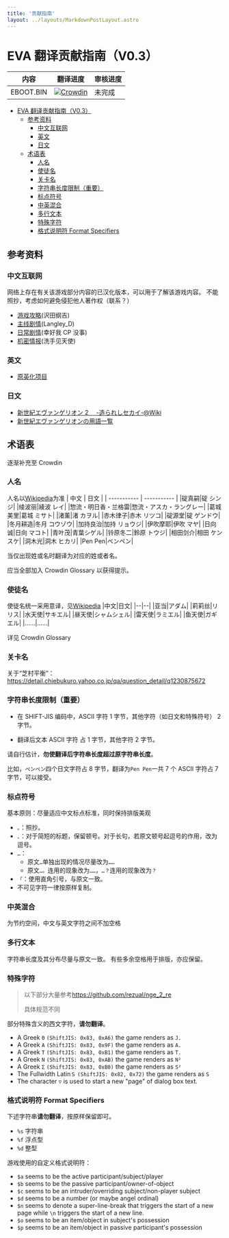 ```yaml
---
title: '贡献指南'
layout: ../layouts/MarkdownPostLayout.astro
---
```

# EVA 翻译贡献指南（V0.3）

| 内容      | 翻译进度                                                                                      | 审核进度 |
| --------- | --------------------------------------------------------------------------------------------- | -------- |
| EBOOT.BIN | [![Crowdin](https://badges.crowdin.net/nge2/localized.svg)](https://crowdin.com/project/nge2) | 未完成   |

- [EVA 翻译贡献指南（V0.3）](#eva-翻译贡献指南v03)
  - [参考资料](#参考资料)
    - [中文互联网](#中文互联网)
    - [英文](#英文)
    - [日文](#日文)
  - [术语表](#术语表)
    - [人名](#人名)
    - [使徒名](#使徒名)
    - [关卡名](#关卡名)
    - [字符串长度限制（重要）](#字符串长度限制重要)
    - [标点符号](#标点符号)
    - [中英混合](#中英混合)
    - [多行文本](#多行文本)
    - [特殊字符](#特殊字符)
    - [格式说明符 Format Specifiers](#格式说明符-format-specifiers)

## 参考资料

### 中文互联网

网络上存在有关该游戏部分内容的已汉化版本，可以用于了解该游戏内容。
不能照抄，考虑如何避免侵犯他人著作权（联系？）

- [游戏攻略](https://tieba.baidu.com/p/8273551416)(沢田纲吉)
- [主线剧情](https://space.bilibili.com/523663/channel/collectiondetail?sid=1165421)(Langley_D)
- [日常剧情](https://space.bilibili.com/4272978/channel/collectiondetail?sid=26092&ctype=0)(幸好我 CP 没事)
- [机密情报](https://tieba.baidu.com/p/1879040823)(洗手见天使)

### 英文

- [原英化项目](https://forum.evageeks.org/thread/1393/Game-Neon-Genesis-Evangelion-2-Another-Cases/700/)

### 日文

- [新世紀エヴァンゲリオン 2 　-造られしセカイ-@Wiki](https://w.atwiki.jp/eva2psp/)
- [新世紀エヴァンゲリオンの用語一覧](https://ja.m.wikipedia.org/wiki/%E6%96%B0%E4%B8%96%E7%B4%80%E3%82%A8%E3%83%B4%E3%82%A1%E3%83%B3%E3%82%B2%E3%83%AA%E3%82%AA%E3%83%B3%E3%81%AE%E7%94%A8%E8%AA%9E%E4%B8%80%E8%A6%A7)

## 术语表

逐渐补充至 Crowdin

### 人名

人名以[Wikipedia](https://zh.wikipedia.org/wiki/%E6%96%B0%E4%B8%96%E7%BA%AA%E7%A6%8F%E9%9F%B3%E6%88%98%E5%A3%AB#%E6%BC%94%E5%91%98%E8%A1%A8)为准
| 中文 | 日文 |
| ----------- | ----------- |
|碇真嗣|碇 シンジ|
|绫波丽|綾波 レイ|
|惣流・明日香・兰格雷|惣流・アスカ・ラングレー|
|葛城美里|葛城 ミサト|
|渚薰|渚 カヲル|
|赤木律子|赤木 リツコ|
|碇源堂|碇 ゲンドウ|
|冬月耕造|冬月 コウゾウ|
|加持良治|加持 リョウジ|
|伊吹摩耶|伊吹 マヤ|
|日向诚|日向 マコト|
|青叶茂|青葉シゲル|
|铃原冬二|鈴原 トウジ|
|相田剑介|相田 ケンスケ|
|洞木光|洞木 ヒカリ|
|Pen Pen|ペンペン|

当仅出现姓或名时翻译为对应的姓或者名。

应当全部加入 Crowdin Glossary 以获得提示。

### 使徒名

使徒名统一采用意译，见[Wikipedia](<https://zh.wikipedia.org/wiki/%E4%BD%BF%E5%BE%92_(%E6%96%B0%E4%B8%96%E7%BA%AA%E7%A6%8F%E9%9F%B3%E6%88%98%E5%A3%AB)#TV%E7%89%88%E5%92%8C%E6%BC%AB%E7%95%AB%E7%89%88>)
|中文|日文|
|--|--|
|亚当|アダム|
|莉莉丝|リリス|
|水天使|サキエル|
|昼天使|シャムシェル|
|雷天使|ラミエル|
|鱼天使|ガギエル|
|……|……|

详见 Crowdin Glossary

### 关卡名

关于“芝村平衡”：https://detail.chiebukuro.yahoo.co.jp/qa/question_detail/q1230875672

### 字符串长度限制（重要）

- 在 SHIFT-JIS 编码中，ASCII 字符 1 字节，其他字符（如日文和特殊符号） 2 字节。

- 翻译后文本 ASCII 字符 占 1 字节，其他字符 2 字节。

请自行估计，**勿使翻译后字符串长度超过原字符串长度**。

比如，`ペンペン`四个日文字符占 8 字节，翻译为`Pen Pen`一共 7 个 ASCII 字符占 7 字节，可以接受。

### 标点符号

基本原则：尽量适应中文标点标准，同时保持排版美观

- `。`：照抄。
- `、`：对于简短的标题，保留顿号。对于长句，若原文顿号起逗号的作用，改为逗号。
- `…`：
  - 原文`…`单独出现的情况尽量改为`……`
  - 原文`…。`连用的现象改为`……`，`…？`连用的现象改为`？`
- `「`：使用直角引号，与原文一致。
- 不可见字符一律按原样复制。

### 中英混合

为节约空间，中文与英文字符之间不加空格

### 多行文本

字符串长度及其分布尽量与原文一致。
有些多余空格用于排版，亦应保留。

### 特殊字符

> 以下部分大量参考<https://github.com/rezual/nge_2_re>
>
> 具体规范不同

部分特殊含义的西文字符，**请勿翻译**。

- A Greek `Θ` `(ShiftJIS: 0x83, 0xA6)` the game renders as `J.`
- A Greek `Α` `(ShiftJIS: 0x83, 0x9F)` the game renders as `A.`
- A Greek `Τ` `(ShiftJIS: 0x83, 0xB1)` the game renders as `T.`
- A Greek `Ν` `(ShiftJIS: 0x83, 0xAB)` the game renders as `N²`
- A Greek `Σ` `(ShiftJIS: 0x83, 0xB0)` the game renders as `S²`
- The Fullwidth Latin`Ｓ` `(ShiftJIS: 0x82, 0x72)` the game renders as `S`
- The character `▽` is used to start a new "page" of dialog box text.

### 格式说明符 Format Specifiers

下述字符串**请勿翻译**，按原样保留即可。

- `%s` 字符串
- `%f` 浮点型
- `%d` 整型

游戏使用的自定义格式说明符：

- `$a` seems to be the active participant/subject/player
- `$b` seems to be the passive participant/owner-of-object
- `$c` seems to be an intruder/overriding subject/non-player subject
- `$d` seems to be a number (or maybe angel ordinal)
- `$n` seems to denote a super-line-break that triggers the start of a new page while `\n` triggers the start of a new line.
- `$o` seems to be an item/object in subject's possession
- `$p` seems to be an item/object in passive participant's possession
